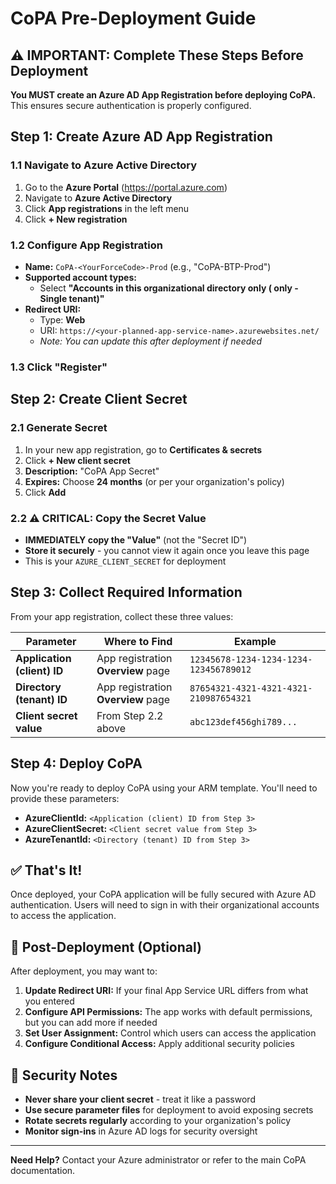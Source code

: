 # CoPA Pre-Deployment Guide

## ⚠️ IMPORTANT: Complete These Steps Before Deployment

**You MUST create an Azure AD App Registration before deploying CoPA.** This ensures secure authentication is properly configured.

## Step 1: Create Azure AD App Registration

### 1.1 Navigate to Azure Active Directory
1. Go to the **Azure Portal** (https://portal.azure.com)
2. Navigate to **Azure Active Directory**
3. Click **App registrations** in the left menu
4. Click **+ New registration**

### 1.2 Configure App Registration
- **Name:** `CoPA-<YourForceCode>-Prod` (e.g., "CoPA-BTP-Prod")
- **Supported account types:** 
  - Select **"Accounts in this organizational directory only (<Your Organization> only - Single tenant)"**
- **Redirect URI:** 
  - Type: **Web** 
  - URI: `https://<your-planned-app-service-name>.azurewebsites.net/`
  - *Note: You can update this after deployment if needed*

### 1.3 Click "Register"

## Step 2: Create Client Secret

### 2.1 Generate Secret
1. In your new app registration, go to **Certificates & secrets**
2. Click **+ New client secret**
3. **Description:** "CoPA App Secret"
4. **Expires:** Choose **24 months** (or per your organization's policy)
5. Click **Add**

### 2.2 ⚠️ CRITICAL: Copy the Secret Value
- **IMMEDIATELY copy the "Value"** (not the "Secret ID")
- **Store it securely** - you cannot view it again once you leave this page
- This is your `AZURE_CLIENT_SECRET` for deployment

## Step 3: Collect Required Information

From your app registration, collect these three values:

| Parameter | Where to Find | Example |
|-----------|---------------|---------|
| **Application (client) ID** | App registration **Overview** page | `12345678-1234-1234-1234-123456789012` |
| **Directory (tenant) ID** | App registration **Overview** page | `87654321-4321-4321-4321-210987654321` |
| **Client secret value** | From Step 2.2 above | `abc123def456ghi789...` |

## Step 4: Deploy CoPA

Now you're ready to deploy CoPA using your ARM template. You'll need to provide these parameters:

- **AzureClientId:** `<Application (client) ID from Step 3>`
- **AzureClientSecret:** `<Client secret value from Step 3>`
- **AzureTenantId:** `<Directory (tenant) ID from Step 3>`

## ✅ That's It!

Once deployed, your CoPA application will be fully secured with Azure AD authentication. Users will need to sign in with their organizational accounts to access the application.

## 🔧 Post-Deployment (Optional)

After deployment, you may want to:

1. **Update Redirect URI:** If your final App Service URL differs from what you entered
2. **Configure API Permissions:** The app works with default permissions, but you can add more if needed
3. **Set User Assignment:** Control which users can access the application
4. **Configure Conditional Access:** Apply additional security policies

## 🚨 Security Notes

- **Never share your client secret** - treat it like a password
- **Use secure parameter files** for deployment to avoid exposing secrets
- **Rotate secrets regularly** according to your organization's policy
- **Monitor sign-ins** in Azure AD logs for security oversight

---

**Need Help?** Contact your Azure administrator or refer to the main CoPA documentation.
